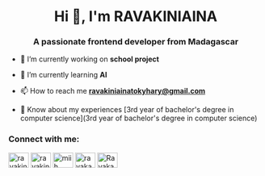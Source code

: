 <h1 align="center">Hi 👋, I'm RAVAKINIAINA</h1>
<h3 align="center">A passionate frontend developer from Madagascar</h3>

- 🔭 I’m currently working on **school project**

- 🌱 I’m currently learning **AI**

- 📫 How to reach me **ravakiniainatokyhary@gmail.com**

- 📄 Know about my experiences [3rd year of bachelor's degree in computer science](3rd year of bachelor's degree in computer science)

<h3 align="left">Connect with me:</h3>
<p align="left">
<a href="https://twitter.com/ravakiniaina_t" target="blank"><img align="center" src="https://raw.githubusercontent.com/rahuldkjain/github-profile-readme-generator/master/src/images/icons/Social/twitter.svg" alt="ravakiniaina_t" height="30" width="40" /></a>
<a href="https://www.linkedin.com/in/ravakiniaina-tokifanantenana-ab21682ab" target="blank"><img align="center" src="https://raw.githubusercontent.com/rahuldkjain/github-profile-readme-generator/master/src/images/icons/Social/linked-in-alt.svg" alt="ravakiniaina fanantenana" height="30" width="40" /></a>
<a href="https://fb.com/miih ravaka" target="blank"><img align="center" src="https://raw.githubusercontent.com/rahuldkjain/github-profile-readme-generator/master/src/images/icons/Social/facebook.svg" alt="miih ravaka" height="30" width="40" /></a>
<a href="https://instagram.com/ravaka1504" target="blank"><img align="center" src="https://raw.githubusercontent.com/rahuldkjain/github-profile-readme-generator/master/src/images/icons/Social/instagram.svg" alt="ravaka1504" height="30" width="40" /></a>
<a href="https://discord.gg/Ravaka Fanantenana#3847" target="blank"><img align="center" src="https://raw.githubusercontent.com/rahuldkjain/github-profile-readme-generator/master/src/images/icons/Social/discord.svg" alt="Ravaka Fanantenana#3847" height="30" width="40" /></a>
</p>
